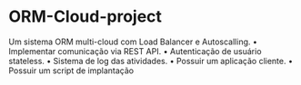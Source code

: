 # ORM-Cloud-project
Um sistema ORM multi-cloud com Load Balancer e Autoscalling. • Implementar comunicação via REST API. • Autenticação de usuário stateless. • Sistema de log das atividades. • Possuir um aplicação cliente. • Possuir um script de implantação
